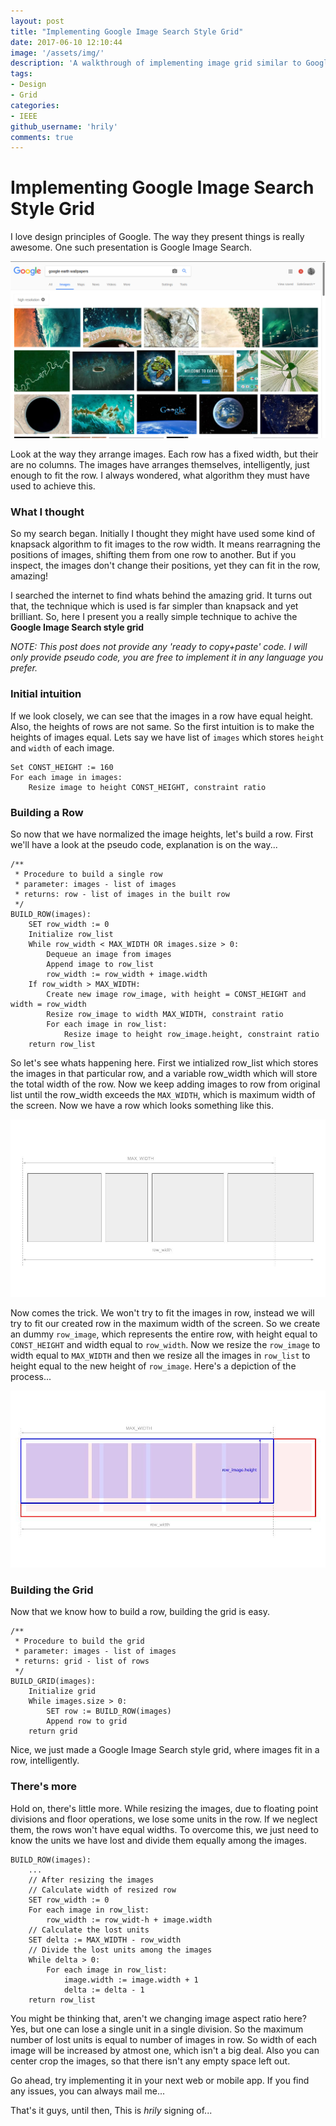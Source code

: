 ```yaml
---
layout: post
title: "Implementing Google Image Search Style Grid"
date: 2017-06-10 12:10:44
image: '/assets/img/'
description: 'A walkthrough of implementing image grid similar to Google Search'
tags:
- Design
- Grid
categories:
- IEEE
github_username: 'hrily'
comments: true
---
```


# Implementing Google Image Search Style Grid

I love design principles of Google. The way they present things is really awesome. One such presentation is Google Image Search.

![Google Image Search](/blog/assets/img/google_image_search/google_image_search.png)

Look at the way they arrange images. Each row has a fixed width, but their are no columns. The images have arranges themselves, intelligently, just enough to fit the row. I always wondered, what algorithm they must have used to achieve this.

### What I thought

So my search began. Initially I thought they might have used some kind of knapsack algorithm to fit images to the row width. It means rearragning the positions of images, shifting them from one row to another. But if you inspect, the images don't change their positions, yet they can fit in the row, amazing!

I searched the internet to find whats behind the amazing grid. It turns out that, the technique which is used is far simpler than knapsack and yet brilliant. So, here I present you a really simple technique to achive the **Google Image Search style grid**

*NOTE: This post does not provide any 'ready to copy+paste' code. I will only provide pseudo code, you are free to implement it in any language you prefer.*

### Initial intuition

If we look closely, we can see that the images in a row have equal height. Also, the heights of rows are not same. So the first intuition is to make the heights of images equal. Lets say we have list of `images` which stores `height` and `width` of each image.

~~~~
Set CONST_HEIGHT := 160
For each image in images:
	Resize image to height CONST_HEIGHT, constraint ratio
~~~~

### Building a Row

So now that we have normalized the image heights, let's build a row. First we'll have a look at the pseudo code, explanation is on the way...

~~~~
/**
 * Procedure to build a single row
 * parameter: images - list of images
 * returns: row - list of images in the built row
 */
BUILD_ROW(images):
	SET row_width := 0
	Initialize row_list
	While row_width < MAX_WIDTH OR images.size > 0:
		Dequeue an image from images
		Append image to row_list
		row_width := row_width + image.width
	If row_width > MAX_WIDTH:
		Create new image row_image, with height = CONST_HEIGHT and width = row_width
		Resize row_image to width MAX_WIDTH, constraint ratio
		For each image in row_list:
			Resize image to height row_image.height, constraint ratio
	return row_list
~~~~

So let's see whats happening here. First we intialized row_list which stores the images in that particular row, and a variable row_width which will store the total width of the row. 
Now we keep adding images to row from original list until the row_width exceeds the `MAX_WIDTH`, which is maximum width of the screen. Now we have a row which looks something like this.

![Row](/blog/assets/img/google_image_search/row.jpg)

Now comes the trick. We won't try to fit the images in row, instead we will try to fit our created row in the maximum width of the screen. So we create an dummy `row_image`, which represents the entire row, with height equal to `CONST_HEIGHT` and width equal to `row_width`. Now we resize the `row_image` to width equal to `MAX_WIDTH` and then we resize all the images in `row_list` to height equal to the new height of `row_image`.
Here's a depiction of the process...

![Resized Row](/blog/assets/img/google_image_search/resized_row.jpg)

### Building the Grid

Now that we know how to build a row, building the grid is easy.

~~~~
/**
 * Procedure to build the grid
 * parameter: images - list of images
 * returns: grid - list of rows
 */
BUILD_GRID(images):
	Initialize grid
	While images.size > 0:
		SET row := BUILD_ROW(images)
		Append row to grid
	return grid
~~~~

Nice, we just made a Google Image Search style grid, where images fit in a row, intelligently. 

### There's more

Hold on, there's little more. While resizing the images, due to floating point divisions and floor operations, we lose some units in the row. If we neglect them, the rows won't have equal widths. To overcome this, we just need to know the units we have lost and divide them equally among the images.

~~~~
BUILD_ROW(images):
	...
	// After resizing the images
	// Calculate width of resized row
	SET row_width := 0
	For each image in row_list:
		row_width := row_widt-h + image.width
	// Calculate the lost units
	SET delta := MAX_WIDTH - row_width
	// Divide the lost units among the images
	While delta > 0:
		For each image in row_list:
			image.width := image.width + 1
			delta := delta - 1
	return row_list
~~~~

You might be thinking that, aren't we changing image aspect ratio here? Yes, but one can lose a single unit in a single division. So the maximum number of lost units is equal to number of images in row. So width of each image will be increased by atmost one, which isn't a big deal. Also you can center crop the images, so that there isn't any empty space left out.

Go ahead, try implementing it in your next web or mobile app. If you find any issues, you can always mail me...

That's it guys, until then, 
This is *hrily* signing of...